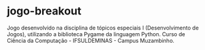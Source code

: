 # jogo-breakout

Jogo desenvolvido na disciplina de tópicos especiais I (Desenvolvimento de Jogos), utilizando a biblioteca Pygame da linguagem Python.
Curso de Ciência da Computação - IFSULDEMINAS - Campus Muzambinho.
